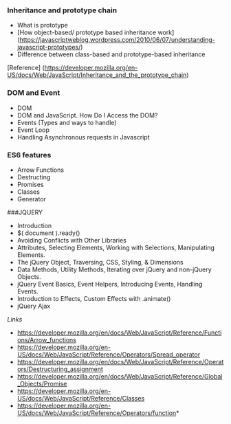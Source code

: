 ### Inheritance and prototype chain
* What is prototype
* [How object-based/ prototype based inheritance work] (https://javascriptweblog.wordpress.com/2010/06/07/understanding-javascript-prototypes/)
* Difference between class-based and prototype-based inheritance

[Reference] (https://developer.mozilla.org/en-US/docs/Web/JavaScript/Inheritance_and_the_prototype_chain)

### DOM and Event
* DOM
* DOM and JavaScript. How Do I Access the DOM?
* Events (Types and ways to handle)
* Event Loop
* Handling Asynchronous requests in Javascript

### ES6 features
* Arrow Functions
* Destructing
* Promises
* Classes
* Generator

###JQUERY
* Introduction
* $( document ).ready()
* Avoiding Conflicts with Other Libraries
* Attributes, Selecting Elements, Working with Selections, Manipulating Elements.
* The jQuery Object, Traversing, CSS, Styling, & Dimensions
* Data Methods, Utility Methods, Iterating over jQuery and non-jQuery Objects.
* jQuery Event Basics, Event Helpers, Introducing Events, Handling Events.
* Introduction to Effects, Custom Effects with .animate()
* jQuery Ajax

_Links_
* https://developer.mozilla.org/en/docs/Web/JavaScript/Reference/Functions/Arrow_functions
* https://developer.mozilla.org/en-US/docs/Web/JavaScript/Reference/Operators/Spread_operator
* https://developer.mozilla.org/en/docs/Web/JavaScript/Reference/Operators/Destructuring_assignment
* https://developer.mozilla.org/en/docs/Web/JavaScript/Reference/Global_Objects/Promise
* https://developer.mozilla.org/en-US/docs/Web/JavaScript/Reference/Classes
* https://developer.mozilla.org/en-US/docs/Web/JavaScript/Reference/Operators/function*
